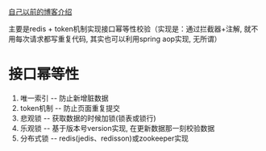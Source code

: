 [自己以前的博客介绍](https://blog.csdn.net/qq_39455116/article/details/99314489)

主要是redis + token机制实现接口幂等性校验（实现是：通过拦截器+注解, 就不用每次请求都写重复代码, 其实也可以利用spring aop实现, 无所谓）

# 接口幂等性



1. 唯一索引 -- 防止新增脏数据
2. token机制 -- 防止页面重复提交
3. 悲观锁 -- 获取数据的时候加锁(锁表或锁行)
4. 乐观锁 -- 基于版本号version实现, 在更新数据那一刻校验数据
5. 分布式锁 -- redis(jedis、redisson)或zookeeper实现
